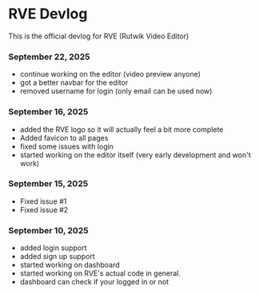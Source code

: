 # RVE Devlog
This is the official devlog for RVE (Rutwik Video Editor)

### September 22, 2025
- continue working on the editor (video preview anyone)
- got a better navbar for the editor
- removed username for login (only email can be used now)

### September 16, 2025
- added the RVE logo so it will actually feel a bit more complete
- Added favicon to all pages
- fixed some issues with login
- started working on the editor itself (very early development and won't work)

### September 15, 2025
- Fixed issue #1
- Fixed issue #2

### September 10, 2025
- added login support
- added sign up support
- started working on dashboard
- started working on RVE's actual code in general.
- dashboard can check if your logged in or not
